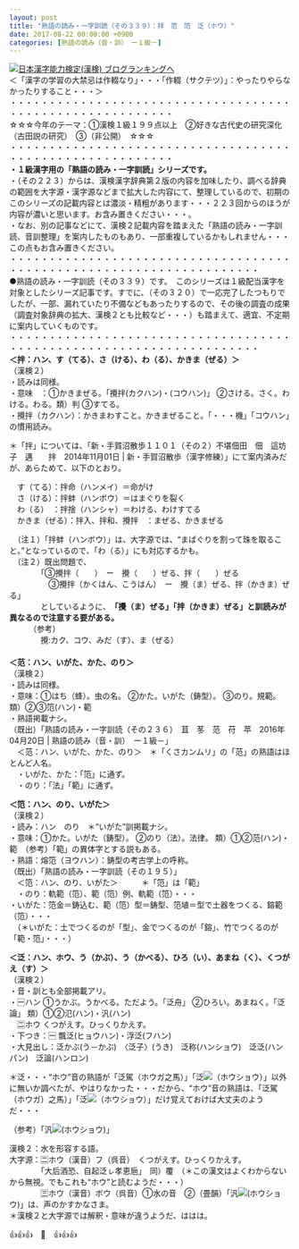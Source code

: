 ```yaml
---
layout: post
title: "熟語の読み・一字訓読（その３３９）：拌　范　笵　泛（ホウ）"
date: 2017-08-22 00:00:00 +0900
categories: [熟語の読み（音・訓）　ー１級－]
---
```


[![](/syuusyuu9701/assets/images/熟語の読み・一字訓読（その３３９）：拌-范-笵-泛（ホウ）-br_c_3028_1.gif)](http://blog.with2.net/link.php?1659096:3028 "日本漢字能力検定(漢検) ブログランキングへ")[日本漢字能力検定(漢検) ブログランキングへ](http://blog.with2.ne/link.php?1659096:3028)  
＜「漢字の学習の大禁忌は作輟なり」・・・「作輟（サクテツ）」：やったりやらなかったりすること・・・＞  
・・・・・・・・・・・・・・・・・・・・・・・・・・・・・・・・・・・・・・・・・・・・・・・・・・・・・・・・・  
☆☆☆今年のテーマ：①漢検１級１９９点以上　②好きな古代史の研究深化（古田説の研究）　③（非公開）　☆☆☆　　  
・・・・・・・・・・・・・・・・・・・・・・・・・・・・・・・・・・・・・・・・・・・・・・・・・・・・・・・・・  
**・１級漢字用の「熟語の読み・一字訓読」シリーズです。**  
・（その２２３）からは、漢検漢字辞典第２版の内容を加味したり、調べる辞典の範囲を大字源・漢字源などまで拡大した内容にて、整理しているので、初期のこのシリーズの記載内容とは濃淡・精粗があります・・・２２３回からのほうが内容が濃いと思います。お含み置きください・・・。  
・なお、別の記事などにて、漢検２記載内容を踏まえた「熟語の読み・一字訓読、音訓整理」を案内したものもあり、一部重複しているかもしれません・・・この点もお含み置きください。  
・・・・・・・・・・・・・・・・・・・・・・・・・・・・・・・・・・・・・・・・・・・・・・・・・・・・・・・・・・・・・・・・・・・・  
●熟語の読み・一字訓読（その３３９）です。　このシリーズは１級配当漢字を対象としたシリーズ記事です。すでに、（その３２０）で一応完了したつもりでしたが、一部、漏れていたり不備などもあったりするので、その後の調査の成果（調査対象辞典の拡大、漢検２とも比較など・・・）も踏まえて、適宜、不定期に案内していくものです。  
・・・・・・・・・・・・・・・・・・・・・・・・・・・・・・・・・・・・・・・・・・・・・・・・・・・・・・・・・・・・・・・・・・・・  
**＜拌：ハン、す（てる）、さ（ける）、わ（る）、かきま（ぜる）＞**  
（漢検２）  
・読みは同様。  
・意味　：①かきまぜる。「攪拌(カクハン)・(コウハン)」 ②さける。さく。わける。わる。類）判 ③すてる。  
・攪拌（カクハン）：かきまわすこと。かきまぜること。「・・・機」「コウハン」の慣用読み。  
  
＊「拌」については、「新・手賀沼散歩１１０１（その２）不堪佃田　佃　這坊子　邁　　拌　2014年11月01日 | 新・手賀沼散歩（漢字修練）」にて案内済みだが、あらためて、以下のとおり。  
  
　す（てる）：拌命（ハンメイ）＝命がけ  
　さ（ける）：拌蚌（ハンボウ）＝はまぐりを裂く　  
　わ（る）　：拌捨（ハンシャ）＝わける、わけすてる  
　かきま（ぜる）：拌入、拌和、攪拌　：まぜる、かきまぜる  
  
　（注１）「拌蚌（ハンボウ）」は、大字源では、“まばぐりを割って珠を取ること。”となっているので、「わ（る）」にも対応するかも。  
　（注２）既出問題で、  
　　　　「③攪拌（　　）　ー　攪（　　）ぜる、拌（　　）ぜる  
　　　　　③攪拌（かくはん、こうはん）　ー　攪（ま）ぜる、拌（かきま）ぜる」　  
　　　　としているように、　**「攪（ま）ぜる」「拌（かきま）ぜる」と訓読みが異なるので注意する要がある。**  
　　　（参考）  
　　　　攪:カク、コウ、みだ（す）、ま（ぜる）  
　  
**＜范：ハン、いがた、かた、のり＞**  
（漢検２）  
・読みは同様。  
・意味：①はち（蜂）。虫の名。 ②かた。いがた（鋳型）。 ③のり。規範。 類）②③笵(ハン)・範  
・熟語掲載ナシ。  
（既出）「熟語の読み・一字訓読（その２３６）　苴　苳　范　苻　苹　2016年04月20日 | 熟語の読み（音・訓）　ー１級－」  
　＜范：ハン、いがた、かた、のり＞　＊「くさカンムリ」の「范」の熟語はほとんど人名。  
　・いがた、かた：「笵」に通ず。  
　・のり：「法」「範」に通ず。  
  
**＜笵：ハン、のり、いがた＞**  
（漢検２）  
・読み：ハン　のり　＊“いがた”訓掲載ナシ。  
・意味：①かた。いがた（鋳型）。 ②のり（法）。法律。 類）①②范(ハン)・範　（参考）「範」の異体字とする説もある。  
・熟語：熔笵（ヨウハン）：鋳型の考古学上の呼称。  
（既出）「熟語の読み・一字訓読（その１９５）」  
　＜笵：ハン、のり、いがた＞　　　＊「笵」は「範」  
　・のり：軌範（笵）、範（笵）例、軌範（笵）・・・  
・いがた：笵金＝鋳込む、範（笵）型＝鋳型、笵埴＝型で土器をつくる、鎔範（笵）・・・  
　（＊いがた：土でつくるのが「型」、金でつくるのが「鎔」、竹でつくるのが「範・笵」・・・）  
  
**＜泛：ハン、ホウ、う（かぶ）、う（かべる）、ひろ（い）、あまね（く）、くつがえ（す）＞**  
（漢検２）  
・音・訓とも全部掲載アリ。  
・🈩ハン ①うかぶ。うかべる。ただよう。「泛舟」 ②ひろい。あまねく。「泛論」 類）①②氾(ハン)・汎(ハン)   
　🈔ホウ くつがえす。ひっくりかえす。  
・下つき：🈩 飄泛(ヒョウハン)・浮泛(フハン)  
・大見出し：泛かぶ(う－かぶ)　〈泛子〉(うき)　泛称(ハンショウ)　泛泛(ハンパン)　泛論(ハンロン)  
  
＊泛・・・“ホウ”音の熟語が「泛駕（ホウガ之馬）」「泛![](/syuusyuu9701/assets/images/熟語の読み・一字訓読（その３３９）：拌-范-笵-泛（ホウ）-9056386d5cfec72820e905615514ed4c.png)（ホウショウ）」以外に無いか調べたが、やはりなかった・・・だから、“ホウ”音の熟語は、「泛駕（ホウガ）之馬）」「泛![](/syuusyuu9701/assets/images/熟語の読み・一字訓読（その３３９）：拌-范-笵-泛（ホウ）-9056386d5cfec72820e905615514ed4c.png)（ホウショウ）」だけ覚えておけば大丈夫のようだ・・・  
  
（参考）「汎![](/syuusyuu9701/assets/images/熟語の読み・一字訓読（その３３９）：拌-范-笵-泛（ホウ）-9056386d5cfec72820e905615514ed4c.png)(ホウショウ)」  
  
漢検２：水を形容する語。　  
大字源：🈔ホウ（漢音）フ（呉音）　くつがえす。ひっくりかえす。  
　　　　「大后酒恐、自起泛ㇾ孝恵巵」　同）覆　（＊この漢文はよくわからないから無視。でもこれも“ホウ”と読むようだ・・・）  
　　　　🈪ホウ（漢音）ボウ（呉音）①水の音　②（畳韻）「汎![](/syuusyuu9701/assets/images/熟語の読み・一字訓読（その３３９）：拌-范-笵-泛（ホウ）-9056386d5cfec72820e905615514ed4c.png)(ホウショウ)」は、声のかすかなさま。  
＊漢検２と大字源では解釈・意味が違うようだ、ははは。  
  
👍👍👍　🐔　👍👍👍